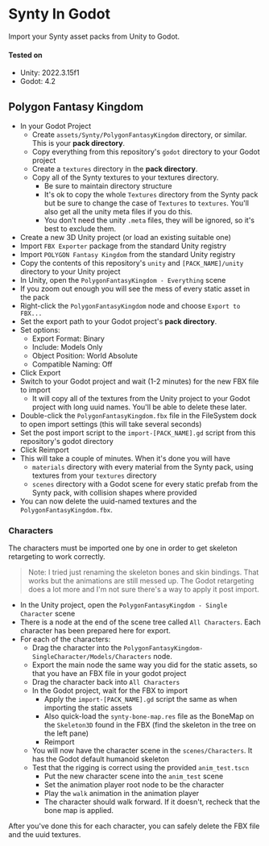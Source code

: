 # Synty In Godot

Import your Synty asset packs from Unity to Godot.

#### Tested on

- Unity: 2022.3.15f1
- Godot: 4.2

## Polygon Fantasy Kingdom

- In your Godot Project
    - Create `assets/Synty/PolygonFantasyKingdom` directory, or similar. This is your **pack directory**.
    - Copy everything from this repository's `godot` directory to your Godot project
    - Create a `textures` directory in the **pack directory**.
    - Copy all of the Synty textures to your textures directory. 
        - Be sure to maintain directory structure
        - It's ok to copy the whole `Textures` directory from the Synty pack but be sure to change the case of `Textures` to `textures`. You'll also get all the unity meta files if you do this.
        - You don't need the unity `.meta` files, they will be ignored, so it's best to exclude them.
- Create a new 3D Unity project (or load an existing suitable one)
- Import `FBX Exporter` package from the standard Unity registry
- Import `POLYGON Fantasy Kingdom` from the standard Unity registry
- Copy the contents of this repository's `unity` and `[PACK_NAME]/unity` directory to your Unity project
- In Unity, open the `PolygonFantasyKingdom - Everything` scene
- If you zoom out enough you will see the mess of every static asset in the pack
- Right-click the `PolygonFantasyKingdom` node and choose `Export to FBX...`
- Set the export path to your Godot project's **pack directory**.
- Set options:
    - Export Format: Binary
    - Include: Models Only
    - Object Position: World Absolute
    - Compatible Naming: Off
- Click Export
- Switch to your Godot project and wait (1-2 minutes) for the new FBX file to import
    - It will copy all of the textures from the Unity project to your Godot project with long uuid names. You'll be able to delete these later.
- Double-click the `PolygonFantasyKingdom.fbx` file in the FileSystem dock to open import settings (this will take several seconds)
- Set the post import script to the `import-[PACK_NAME].gd` script from this repository's godot directory
- Click Reimport
- This will take a couple of minutes. When it's done you will have
    - `materials` directory with every material from the Synty pack, using textures from your `textures` directory
    - `scenes` directory with a Godot scene for every static prefab from the Synty pack, with collision shapes where provided
- You can now delete the uuid-named textures and the `PolygonFantasyKingdom.fbx`.

### Characters

The characters must be imported one by one in order to get skeleton retargeting to work correctly.

> Note: I tried just renaming the skeleton bones and skin bindings. That works but the animations are still messed up. The Godot retargeting does a lot more and I'm not sure there's a way to apply it post import.

- In the Unity project, open the `PolygonFantasyKingdom - Single Character` scene
- There is a node at the end of the scene tree called `All Characters`. Each character has been prepared here for export.
- For each of the characters:
    - Drag the character into the `PolygonFantasyKingdom-SingleCharacter/Models/Characters` node.
    - Export the main node the same way you did for the static assets, so that you have an FBX file in your godot project
    - Drag the character back into `All Characters`
    - In the Godot project, wait for the FBX to import
        - Apply the `import-[PACK_NAME].gd` script the same as when importing the static assets
        - Also quick-load the `synty-bone-map.res` file as the BoneMap on the `Skeleton3D` found in the FBX (find the skeleton in the tree on the left pane)
        - Reimport
    - You will now have the character scene in the `scenes/Characters`. It has the Godot default humanoid skeleton
    - Test that the rigging is correct using the provided `anim_test.tscn`
        - Put the new character scene into the `anim_test` scene
        - Set the animation player root node to be the character
        - Play the `walk` animation in the animation player
        - The character should walk forward. If it doesn't, recheck that the bone map is applied.

After you've done this for each character, you can safely delete the FBX file and the uuid textures.
